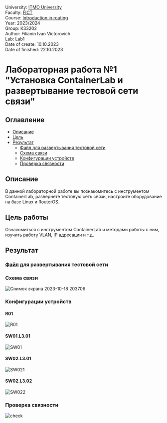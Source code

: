 University: [ITMO University](https://itmo.ru/ru/)  
Faculty: [FICT](https://fict.itmo.ru)  
Course: [Introduction in routing](https://github.com/itmo-ict-faculty/introduction-in-routing)  
Year: 2023/2024  
Group: K33202  
Author: Filianin Ivan Victorovich  
Lab: Lab1  
Date of create: 10.10.2023  
Date of finished: 22.10.2023  

# Лабораторная работа №1 "Установка ContainerLab и развертывание тестовой сети связи"

## Оглавление
 - [Описание](#part_1)
 - [Цель](#part_2)
 - [Результат](#part_3)
     - [Файл для развертывания тестовой сети](#part_3.1)
     - [Схема связи](#part_3.2)
     - [Конфигурации устройств](#part_3.3)
     - [Проверка связности](#part_4)

## <a name="part_1">Описание</a>
В данной лабораторной работе вы познакомитесь с инструментом ContainerLab, развернете тестовую сеть связи, настроите оборудование на базе Linux и RouterOS.

## <a name="part_2">Цель работы</a>
Ознакомиться с инструментом ContainerLab и методами работы с ним, изучить работу VLAN, IP адресации и т.д.

## <a name="part_3">Результат</a>

### <a name="part_3.1"> [Файл](https://github.com/sgsoul/2023_2024-introduction_in_routing-k33202-shalyapina_m_v/blob/main/lab1/lab1.yaml) для развертывания тестовой сети</a>

### <a name="part_3.2">Схема связи</a>

![Снимок экрана 2023-10-18 203706](https://github.com/muriash/2023_2024-introduction_in_routing-k33202-shalyapina_m_v/assets/90574857/a0b499b5-a4aa-4203-ab8c-b5f67ab38eb7)

### <a name="part_3.3">Конфигурации устройств</a>

#### R01
![R01](https://github.com/muriash/2023_2024-introduction_in_routing-k33202-shalyapina_m_v/assets/90574857/2c781a0a-a563-4be0-85a5-37702af7ef99)

#### SW01.L3.01
![SW01](https://github.com/muriash/2023_2024-introduction_in_routing-k33202-shalyapina_m_v/assets/90574857/1a1957f1-1a65-44fc-a567-13c0097adc4e)

#### SW02.L3.01
![SW021](https://github.com/muriash/2023_2024-introduction_in_routing-k33202-shalyapina_m_v/assets/90574857/fc0d5e05-354c-4689-9553-6d074a36781b)

#### SW02.L3.02
![SW022](https://github.com/muriash/2023_2024-introduction_in_routing-k33202-shalyapina_m_v/assets/90574857/c6afbe8e-9200-4301-a2f0-0c45335cf4f9)

### <a name="part_4">Проверка связности</a>
![check](https://github.com/muriash/2023_2024-introduction_in_routing-k33202-shalyapina_m_v/assets/90574857/abf1d406-55e8-4aed-8a50-9b126b180949)





